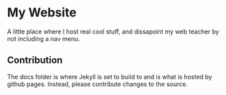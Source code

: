 # My Website
A little place where I host real cool stuff, and dissapoint my web teacher by not including a nav menu.

## Contribution
The docs folder is where Jekyll is set to build to and is what is hosted by github pages. Instead, please contribute changes to the source.
